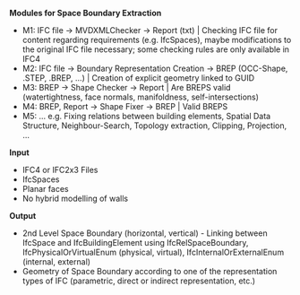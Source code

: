 **Modules for Space Boundary Extraction**
- M1: IFC file &rightarrow; MVDXMLChecker &rightarrow; Report (txt) | Checking IFC file for content regarding requirements (e.g. IfcSpaces), maybe modifications to the original IFC file necessary; some checking rules are only available in IFC4
- M2: IFC file &rightarrow; Boundary Representation Creation &rightarrow; BREP (OCC-Shape, .STEP, .BREP, ...) | Creation of explicit geometry linked to GUID
- M3: BREP &rightarrow; Shape Checker &rightarrow; Report | Are BREPS valid (watertightness, face  normals, manifoldness, self-intersections)
- M4: BREP, Report &rightarrow; Shape Fixer &rightarrow; BREP | Valid BREPS 
- M5: ... e.g. Fixing relations between building elements, Spatial Data Structure, Neighbour-Search, Topology extraction, Clipping, Projection, ...

**Input**
- IFC4 or IFC2x3 Files
- IfcSpaces
- Planar faces
- No hybrid modelling of walls

**Output**
- 2nd Level Space Boundary (horizontal, vertical) - Linking between IfcSpace and IfcBuildingElement using IfcRelSpaceBoundary, IfcPhysicalOrVirtualEnum (physical, virtual), IfcInternalOrExternalEnum (internal, external)
- Geometry of Space Boundary according to one of the representation types of IFC (parametric, direct or indirect representation, etc.)
